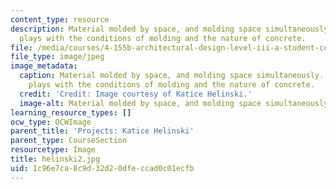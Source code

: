 ```yaml
---
content_type: resource
description: Material molded by space, and molding space simultaneously. This model
  plays with the conditions of molding and the nature of concrete.
file: /media/courses/4-155b-architectural-design-level-iii-a-student-center-for-mit-fall-2004/1c96e7ca8c9d32d20dfeccad0c01ecfb_helinski2.jpg
file_type: image/jpeg
image_metadata:
  caption: Material molded by space, and molding space simultaneously. This model
    plays with the conditions of molding and the nature of concrete.
  credit: 'Credit: Image courtesy of Katice Helinski.'
  image-alt: Material molded by space, and molding space simultaneously.
learning_resource_types: []
ocw_type: OCWImage
parent_title: 'Projects: Katice Helinski'
parent_type: CourseSection
resourcetype: Image
title: helinski2.jpg
uid: 1c96e7ca-8c9d-32d2-0dfe-ccad0c01ecfb
---
```

